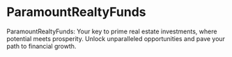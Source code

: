 # ParamountRealtyFunds
ParamountRealtyFunds: Your key to prime real estate investments, where potential meets prosperity. Unlock unparalleled opportunities and pave your path to financial growth.
